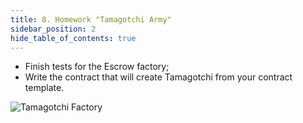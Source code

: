 ```yaml
---
title: 8. Homework "Tamagotchi Army"
sidebar_position: 2
hide_table_of_contents: true
---
```


- Finish tests for the Escrow factory;
- Write the contract that will create Tamagotchi from your contract template.

![Tamagotchi Factory](/img/22/tamagotchi-army.jpg)

